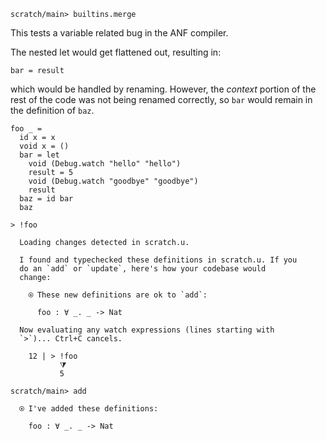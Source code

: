 ``` ucm :hide
scratch/main> builtins.merge

```

This tests a variable related bug in the ANF compiler.

The nested let would get flattened out, resulting in:

``` 
bar = result
```

which would be handled by renaming. However, the *context* portion of
the rest of the code was not being renamed correctly, so `bar` would
remain in the definition of `baz`.

``` unison
foo _ =
  id x = x
  void x = ()
  bar = let
    void (Debug.watch "hello" "hello")
    result = 5
    void (Debug.watch "goodbye" "goodbye")
    result
  baz = id bar
  baz

> !foo
```

``` ucm :added-by-ucm
  Loading changes detected in scratch.u.

  I found and typechecked these definitions in scratch.u. If you
  do an `add` or `update`, here's how your codebase would
  change:
  
    ⍟ These new definitions are ok to `add`:
    
      foo : ∀ _. _ -> Nat
  
  Now evaluating any watch expressions (lines starting with
  `>`)... Ctrl+C cancels.

    12 | > !foo
           ⧩
           5

```

``` ucm
scratch/main> add

  ⍟ I've added these definitions:
  
    foo : ∀ _. _ -> Nat

```
